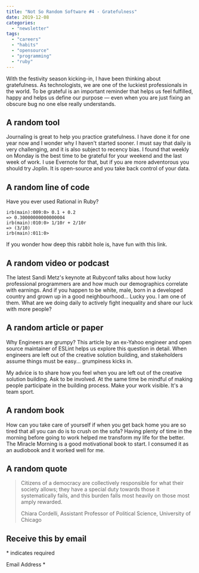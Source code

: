 ```yaml
---
title: "Not So Random Software #4 - Gratefulness"
date: 2019-12-08
categories: 
  - "newsletter"
tags: 
  - "careers"
  - "habits"
  - "opensource"
  - "programming"
  - "ruby"
---
```


With the festivity season kicking-in, I have been thinking about gratefulness. As technologists, we are one of the luckiest professionals in the world. To be grateful is an important reminder that helps us feel fulfilled, happy and helps us define our purpose — even when you are just fixing an obscure bug no one else really understands.

## A random tool

Journaling is great to help you practice gratefulness. I have done it for one year now and I wonder why I haven't started sooner. I must say that daily is very challenging, and it is also subject to recency bias. I found that weekly on Monday is the best time to be grateful for your weekend and the last week of work. I use Evernote for that, but if you are more adventorous you should try Joplin. It is open-source and you take back control of your data.

## A random line of code

Have you ever used Rational in Ruby?

```
irb(main):009:0> 0.1 + 0.2
=> 0.30000000000000004
irb(main):010:0> 1/10r + 2/10r
=> (3/10)
irb(main):011:0>
```

If you wonder how deep this rabbit hole is, have fun with this link.

## A random video or podcast

The latest Sandi Metz's keynote at Rubyconf talks about how lucky professional programmers are and how much our demographics correlate with earnings. And if you happen to be white, male, born in a developed country and grown up in a good neighbourhood... Lucky you. I am one of them. What are we doing daily to actively fight inequality and share our luck with more people?

## A random article or paper

Why Engineers are grumpy? This article by an ex-Yahoo engineer and open source maintainer of ESLint helps us explore this question in detail. When engineers are left out of the creative solution building, and stakeholders assume things must be easy... grumpiness kicks in.

My advice is to share how you feel when you are left out of the creative solution building. Ask to be involved. At the same time be mindful of making people participate in the building process. Make your work visible. It's a team sport.

## A random book

How can you take care of yourself if when you get back home you are so tired that all you can do is to crush on the sofa? Having plenty of time in the morning before going to work helped me transform my life for the better. The Miracle Morning is a good motivational book to start. I consumed it as an audiobook and it worked well for me.

## A random quote

> Citizens of a democracy are collectively responsible for what their society allows; they have a special duty towards those it systematically fails, and this burden falls most heavily on those most amply rewarded.
> 
> Chiara Cordelli, Assistant Professor of Political Science, University of Chicago

## Receive this by email

\* indicates required

Email Address \*  
  

<script type="text/javascript" src="//s3.amazonaws.com/downloads.mailchimp.com/js/mc-validate.js"></script>

<script type="text/javascript">(function($) {window.fnames = new Array(); window.ftypes = new Array();fnames[0]='EMAIL';ftypes[0]='email';fnames[1]='FNAME';ftypes[1]='text';fnames[2]='LNAME';ftypes[2]='text';fnames[3]='ADDRESS';ftypes[3]='address';fnames[4]='PHONE';ftypes[4]='phone';fnames[5]='BIRTHDAY';ftypes[5]='birthday';}(jQuery));var $mcj = jQuery.noConflict(true);</script>
